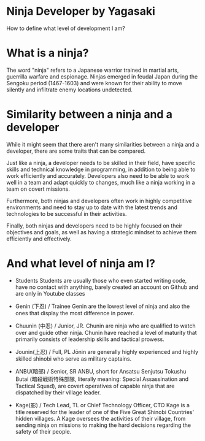 # Ninja Developer by Yagasaki
How to define what level of development I am?

# What is a ninja?
The word "ninja" refers to a Japanese warrior trained in martial arts, guerrilla warfare and espionage. Ninjas emerged in feudal Japan during the Sengoku period (1467-1603) and were known for their ability to move silently and infiltrate enemy locations undetected.

# Similarity between a ninja and a developer
While it might seem that there aren't many similarities between a ninja and a developer, there are some traits that can be compared.

Just like a ninja, a developer needs to be skilled in their field, have specific skills and technical knowledge in programming, in addition to being able to work efficiently and accurately. Developers also need to be able to work well in a team and adapt quickly to changes, much like a ninja working in a team on covert missions.

Furthermore, both ninjas and developers often work in highly competitive environments and need to stay up to date with the latest trends and technologies to be successful in their activities.

Finally, both ninjas and developers need to be highly focused on their objectives and goals, as well as having a strategic mindset to achieve them efficiently and effectively.

# And what level of ninja am I?

- Students
Students are usually those who even started writing code, have no contact with anything, barely created an account on Github and are only in Youtube classes

- Genin (下忍) / Trainee
Genin are the lowest level of ninja and also the ones that display the most difference in power.

- Chuunin (中忍) / Junior, JR.
Chunin are ninja who are qualified to watch over and guide other ninja. Chunin have reached a level of maturity that primarily consists of leadership skills and tactical prowess.

- Jounin(上忍) / Full, PL
Jōnin are generally highly experienced and highly skilled shinobi who serve as military captains.

- ANBU(暗部) / Senior, SR
ANBU, short for Ansatsu Senjutsu Tokushu Butai (暗殺戦術特殊部隊, literally meaning: Special Assassination and Tactical Squad), are covert operatives of capable ninja that are dispatched by their village leader. 

- Kage(影) / Tech Lead, TL or Chief Technology Officer, CTO
Kage is a title reserved for the leader of one of the Five Great Shinobi Countries' hidden villages. A Kage oversees the activities of their village, from sending ninja on missions to making the hard decisions regarding the safety of their people.
